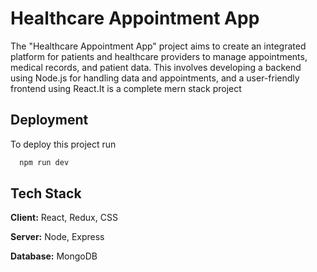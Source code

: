 
# Healthcare Appointment App

The "Healthcare Appointment App" project aims to create an integrated platform for patients and healthcare providers to manage appointments, medical records, and patient data. This involves developing a backend using Node.js for handling data and appointments, and a user-friendly frontend using React.It is a complete mern stack project


## Deployment

To deploy this project run

```bash
  npm run dev
```


## Tech Stack

**Client:** React, Redux, CSS

**Server:** Node, Express

**Database:** MongoDB




